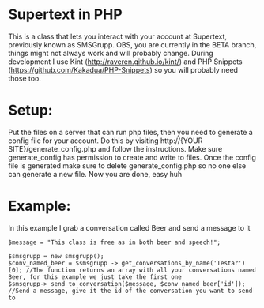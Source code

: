 Supertext in PHP
================
This is a class that lets you interact with your account at Supertext, previously known as SMSGrupp.
OBS, you are currently in the BETA branch, things might not always work and will probably change. 
During development I use Kint (http://raveren.github.io/kint/) and PHP Snippets (https://github.com/Kakadua/PHP-Snippets) so you will probably need those too.


Setup:
================
Put the files on a server that can run php files, then you need to generate a config file for your account. Do this by visiting http://{YOUR SITE}/generate_config.php and follow the instructions. Make sure generate_config has permission to create and write to files.
Once the config file is generated make sure to delete generate_config.php so no one else can generate a new file.
Now you are done, easy huh


Example:
================
In this example I grab a conversation called Beer and send a message to it
	
	$message = "This class is free as in both beer and speech!";
	
	$smsgrupp = new smsgrupp();
	$conv_named_beer = $smsgrupp -> get_conversations_by_name('Testar')[0]; //The function returns an array with all your conversations named Beer, for this example we just take the first one
	$smsgrupp-> send_to_conversation($message, $conv_named_beer['id']); //Send a message, give it the id of the conversation you want to send to
